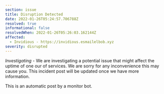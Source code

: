 ```yaml
---
section: issue
title: Disruption Detected
date: 2022-01-26T05:24:57.706788Z
resolved: true
informational: false
resolvedWhen: 2022-01-26T05:26:03.162144Z
affected:
  - Invidious - https://invidious.esmailelbob.xyz
severity: disrupted
---
```

*Investigating* - We are investigating a potential issue that might affect the uptime of one our of services. We are sorry for any inconvenience this may cause you. This incident post will be updated once we have more information.

This is an automatic post by a monitor bot.
        